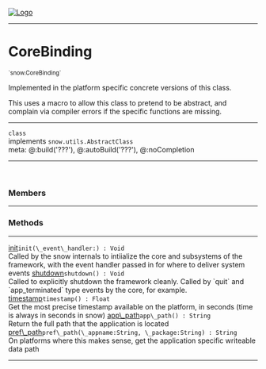 
[![Logo](../../images/logo.png)](../../api/index.html)

---



<h1>CoreBinding</h1>
<small>`snow.CoreBinding`</small>

Implemented in the platform specific concrete versions of this class.

This uses a macro to allow this class to pretend to be abstract, and complain via compiler errors if the specific functions are missing.

---

`class`<br/>implements <code><span>snow.utils.AbstractClass</span></code>
<span class="meta">
<br/>meta: @:build(&#x27;???&#x27;), @:autoBuild(&#x27;???&#x27;), @:noCompletion
</span>


---

&nbsp;
&nbsp;



<h3>Members</h3> <hr/>





<h3>Methods</h3> <hr/><span class="method apipage">
            <a name="init"><a class="lift" href="#init">init</a></a><code class="signature apipage">init(\_event\_handler:<span></span>) : Void</code><br/><span class="small_desc_flat">Called by the snow internals to intiialize the core and subsystems of the framework, with the event handler passed in for where to deliver system events</span>
        </span>
    <span class="method apipage">
            <a name="shutdown"><a class="lift" href="#shutdown">shutdown</a></a><code class="signature apipage">shutdown() : Void</code><br/><span class="small_desc_flat">Called to explicitly shutdown the framework cleanly. Called by `quit` and `app_terminated` type events by the core, for example.</span>
        </span>
    <span class="method apipage">
            <a name="timestamp"><a class="lift" href="#timestamp">timestamp</a></a><code class="signature apipage">timestamp() : Float</code><br/><span class="small_desc_flat">Get the most precise timestamp available on the platform, in seconds (time is always in seconds in snow)</span>
        </span>
    <span class="method apipage">
            <a name="app_path"><a class="lift" href="#app_path">app\_path</a></a><code class="signature apipage">app\_path() : String</code><br/><span class="small_desc_flat">Return the full path that the application is located</span>
        </span>
    <span class="method apipage">
            <a name="pref_path"><a class="lift" href="#pref_path">pref\_path</a></a><code class="signature apipage">pref\_path(\_appname:String<span></span>, \_package:String<span></span>) : String</code><br/><span class="small_desc_flat">On platforms where this makes sense, get the application specific writeable data path</span>
        </span>
    





---

&nbsp;
&nbsp;
&nbsp;
&nbsp;